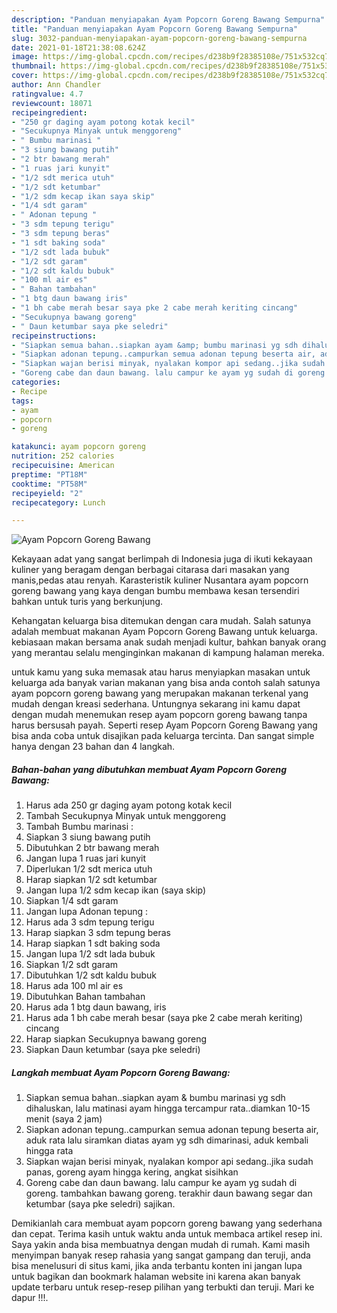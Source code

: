 ```yaml
---
description: "Panduan menyiapakan Ayam Popcorn Goreng Bawang Sempurna"
title: "Panduan menyiapakan Ayam Popcorn Goreng Bawang Sempurna"
slug: 3032-panduan-menyiapakan-ayam-popcorn-goreng-bawang-sempurna
date: 2021-01-18T21:38:08.624Z
image: https://img-global.cpcdn.com/recipes/d238b9f28385108e/751x532cq70/ayam-popcorn-goreng-bawang-foto-resep-utama.jpg
thumbnail: https://img-global.cpcdn.com/recipes/d238b9f28385108e/751x532cq70/ayam-popcorn-goreng-bawang-foto-resep-utama.jpg
cover: https://img-global.cpcdn.com/recipes/d238b9f28385108e/751x532cq70/ayam-popcorn-goreng-bawang-foto-resep-utama.jpg
author: Ann Chandler
ratingvalue: 4.7
reviewcount: 18071
recipeingredient:
- "250 gr daging ayam potong kotak kecil"
- "Secukupnya Minyak untuk menggoreng"
- " Bumbu marinasi "
- "3 siung bawang putih"
- "2 btr bawang merah"
- "1 ruas jari kunyit"
- "1/2 sdt merica utuh"
- "1/2 sdt ketumbar"
- "1/2 sdm kecap ikan saya skip"
- "1/4 sdt garam"
- " Adonan tepung "
- "3 sdm tepung terigu"
- "3 sdm tepung beras"
- "1 sdt baking soda"
- "1/2 sdt lada bubuk"
- "1/2 sdt garam"
- "1/2 sdt kaldu bubuk"
- "100 ml air es"
- " Bahan tambahan"
- "1 btg daun bawang iris"
- "1 bh cabe merah besar saya pke 2 cabe merah keriting cincang"
- "Secukupnya bawang goreng"
- " Daun ketumbar saya pke seledri"
recipeinstructions:
- "Siapkan semua bahan..siapkan ayam &amp; bumbu marinasi yg sdh dihaluskan, lalu matinasi ayam hingga tercampur rata..diamkan 10-15 menit (saya 2 jam)"
- "Siapkan adonan tepung..campurkan semua adonan tepung beserta air, aduk rata lalu siramkan diatas ayam yg sdh dimarinasi, aduk kembali hingga rata"
- "Siapkan wajan berisi minyak, nyalakan kompor api sedang..jika sudah panas, goreng ayam hingga kering, angkat sisihkan"
- "Goreng cabe dan daun bawang. lalu campur ke ayam yg sudah di goreng. tambahkan bawang goreng. terakhir daun bawang segar dan ketumbar (saya pke seledri) sajikan."
categories:
- Recipe
tags:
- ayam
- popcorn
- goreng

katakunci: ayam popcorn goreng 
nutrition: 252 calories
recipecuisine: American
preptime: "PT18M"
cooktime: "PT58M"
recipeyield: "2"
recipecategory: Lunch

---
```



![Ayam Popcorn Goreng Bawang](https://img-global.cpcdn.com/recipes/d238b9f28385108e/751x532cq70/ayam-popcorn-goreng-bawang-foto-resep-utama.jpg)

Kekayaan adat yang sangat berlimpah di Indonesia juga di ikuti kekayaan kuliner yang beragam dengan berbagai citarasa dari masakan yang manis,pedas atau renyah. Karasteristik kuliner Nusantara ayam popcorn goreng bawang yang kaya dengan bumbu membawa kesan tersendiri bahkan untuk turis yang berkunjung.




Kehangatan keluarga bisa ditemukan dengan cara mudah. Salah satunya adalah membuat makanan Ayam Popcorn Goreng Bawang untuk keluarga. kebiasaan makan bersama anak sudah menjadi kultur, bahkan banyak orang yang merantau selalu menginginkan makanan di kampung halaman mereka.

untuk kamu yang suka memasak atau harus menyiapkan masakan untuk keluarga ada banyak varian makanan yang bisa anda contoh salah satunya ayam popcorn goreng bawang yang merupakan makanan terkenal yang mudah dengan kreasi sederhana. Untungnya sekarang ini kamu dapat dengan mudah menemukan resep ayam popcorn goreng bawang tanpa harus bersusah payah.
Seperti resep Ayam Popcorn Goreng Bawang yang bisa anda coba untuk disajikan pada keluarga tercinta. Dan sangat simple hanya dengan 23 bahan dan 4 langkah.


<!--inarticleads1-->

##### Bahan-bahan yang dibutuhkan membuat Ayam Popcorn Goreng Bawang:

1. Harus ada 250 gr daging ayam potong kotak kecil
1. Tambah Secukupnya Minyak untuk menggoreng
1. Tambah  Bumbu marinasi :
1. Siapkan 3 siung bawang putih
1. Dibutuhkan 2 btr bawang merah
1. Jangan lupa 1 ruas jari kunyit
1. Diperlukan 1/2 sdt merica utuh
1. Harap siapkan 1/2 sdt ketumbar
1. Jangan lupa 1/2 sdm kecap ikan (saya skip)
1. Siapkan 1/4 sdt garam
1. Jangan lupa  Adonan tepung :
1. Harus ada 3 sdm tepung terigu
1. Harap siapkan 3 sdm tepung beras
1. Harap siapkan 1 sdt baking soda
1. Jangan lupa 1/2 sdt lada bubuk
1. Siapkan 1/2 sdt garam
1. Dibutuhkan 1/2 sdt kaldu bubuk
1. Harus ada 100 ml air es
1. Dibutuhkan  Bahan tambahan
1. Harus ada 1 btg daun bawang, iris
1. Harus ada 1 bh cabe merah besar (saya pke 2 cabe merah keriting) cincang
1. Harap siapkan Secukupnya bawang goreng
1. Siapkan  Daun ketumbar (saya pke seledri)




<!--inarticleads2-->

##### Langkah membuat  Ayam Popcorn Goreng Bawang:

1. Siapkan semua bahan..siapkan ayam &amp; bumbu marinasi yg sdh dihaluskan, lalu matinasi ayam hingga tercampur rata..diamkan 10-15 menit (saya 2 jam)
1. Siapkan adonan tepung..campurkan semua adonan tepung beserta air, aduk rata lalu siramkan diatas ayam yg sdh dimarinasi, aduk kembali hingga rata
1. Siapkan wajan berisi minyak, nyalakan kompor api sedang..jika sudah panas, goreng ayam hingga kering, angkat sisihkan
1. Goreng cabe dan daun bawang. lalu campur ke ayam yg sudah di goreng. tambahkan bawang goreng. terakhir daun bawang segar dan ketumbar (saya pke seledri) sajikan.




Demikianlah cara membuat ayam popcorn goreng bawang yang sederhana dan cepat. Terima kasih untuk waktu anda untuk membaca artikel resep ini. Saya yakin anda bisa membuatnya dengan mudah di rumah. Kami masih menyimpan banyak resep rahasia yang sangat gampang dan teruji, anda bisa menelusuri di situs kami, jika anda terbantu konten ini jangan lupa untuk bagikan dan bookmark halaman website ini karena akan banyak update terbaru untuk resep-resep pilihan yang terbukti dan teruji. Mari ke dapur !!!. 
